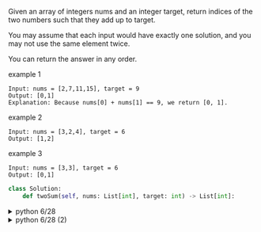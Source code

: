 Given an array of integers nums and an integer target, return indices of the two numbers such that they add up to target.

You may assume that each input would have exactly one solution, and you may not use the same element twice.

You can return the answer in any order.

example 1

```
Input: nums = [2,7,11,15], target = 9
Output: [0,1]
Explanation: Because nums[0] + nums[1] == 9, we return [0, 1].
```

example 2

```
Input: nums = [3,2,4], target = 6
Output: [1,2]
```

example 3

```
Input: nums = [3,3], target = 6
Output: [0,1]
```

```py
class Solution:
    def twoSum(self, nums: List[int], target: int) -> List[int]:
```

<details>

  <summary>python 6/28</summary>

```py
# Time Complexity: O(n^2)
# Space Complexity: O(1) 
class Solution:
    def twoSum(self, nums: List[int], target: int) -> List[int]:
        for i in range(len(nums)):
            sum = nums[i]
            for j in range(i+1,len(nums)):
                if target == sum + nums[j]:
                    return [i, j]

```
</details>

<details>

  <summary>python 6/28 (2)</summary>

```py
# Time Complexity: O(n)
# Space Complexity: O(n)
class Solution:
    def twoSum(self, nums: list[int], target: int) -> list[int]:
        
        hashmap = {}
        for i, num in enumerate(nums):
            if (target - num) in hashmap and hashmap[target - num] != i:
                return [hashmap[target - num], i]
            hashmap[num] = i
```
</details>
